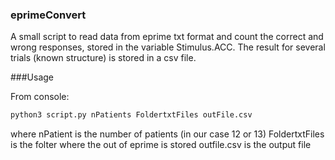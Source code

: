 ### eprimeConvert
A small script to read data from eprime txt format and count the correct and wrong responses, stored in the variable Stimulus.ACC. The result for several trials (known structure) is stored in a csv file. 

###Usage

From console:

```bash
python3 script.py nPatients FoldertxtFiles outFile.csv
```

where nPatient is the number of patients (in our case 12 or 13)
FoldertxtFiles is the folter where the out of eprime is stored
outfile.csv is the output file
